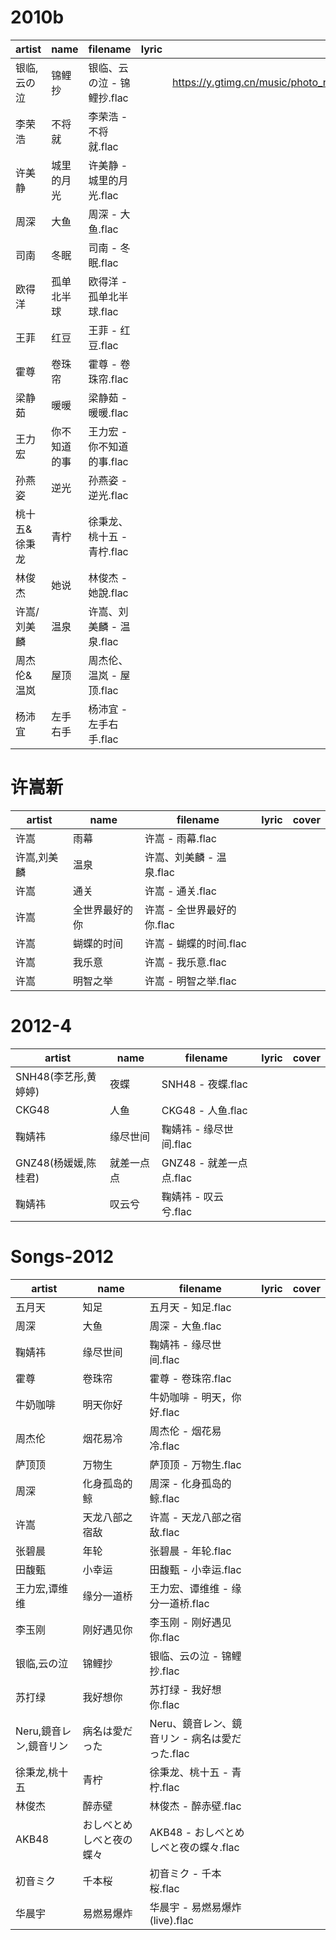# 2010b

|artist|name|filename|lyric|cover|
|-----|-----|-----|-----|-----|
|银临,云の泣|锦鲤抄|银临、云の泣 - 锦鲤抄.flac||https://y.gtimg.cn/music/photo_new/T002R300x300M000001ojbuJ1JoQA1_1.jpg|
|李荣浩|不将就|李荣浩 - 不将就.flac|||
|许美静|城里的月光|许美静 - 城里的月光.flac|||
|周深|大鱼|周深 - 大鱼.flac|||
|司南|冬眠|司南 - 冬眠.flac|||
|欧得洋|孤单北半球|欧得洋 - 孤单北半球.flac|||
|王菲|红豆|王菲 - 红豆.flac|||
|霍尊|卷珠帘|霍尊 - 卷珠帘.flac|||
|梁静茹|暖暖|梁静茹 - 暖暖.flac|||
|王力宏|你不知道的事|王力宏 - 你不知道的事.flac|||
|孙燕姿|逆光|孙燕姿 - 逆光.flac|||
|桃十五&徐秉龙|青柠|徐秉龙、桃十五 - 青柠.flac|||
|林俊杰|她说|林俊杰 - 她說.flac|||
|许嵩/刘美麟|温泉|许嵩、刘美麟 - 温泉.flac|||
|周杰伦&温岚|屋顶|周杰伦、温岚 - 屋顶.flac|||
|杨沛宜|左手右手|杨沛宜 - 左手右手.flac|||

# 许嵩新

|artist|name|filename|lyric|cover|
|-----|-----|-----|-----|-----|
|许嵩|雨幕|许嵩 - 雨幕.flac|||
|许嵩,刘美麟|温泉|许嵩、刘美麟 - 温泉.flac|||
|许嵩|通关|许嵩 - 通关.flac|||
|许嵩|全世界最好的你|许嵩 - 全世界最好的你.flac|||
|许嵩|蝴蝶的时间|许嵩 - 蝴蝶的时间.flac|||
|许嵩|我乐意|许嵩 - 我乐意.flac|||
|许嵩|明智之举|许嵩 - 明智之举.flac|||

# 2012-4

|artist|name|filename|lyric|cover|
|-----|-----|-----|-----|-----|
|SNH48(李艺彤,黄婷婷)|夜蝶|SNH48 - 夜蝶.flac|||
|CKG48|人鱼|CKG48 - 人鱼.flac|||
|鞠婧祎|缘尽世间|鞠婧祎 - 缘尽世间.flac|||
|GNZ48(杨媛媛,陈桂君)|就差一点点|GNZ48 - 就差一点点.flac|||
|鞠婧祎|叹云兮|鞠婧祎 - 叹云兮.flac|||

# Songs-2012

|artist|name|filename|lyric|cover|
|-----|-----|-----|-----|-----|
|五月天|知足|五月天 - 知足.flac|||
|周深|大鱼|周深 - 大鱼.flac|||
|鞠婧祎|缘尽世间|鞠婧祎 - 缘尽世间.flac|||
|霍尊|卷珠帘|霍尊 - 卷珠帘.flac|||
|牛奶咖啡|明天你好|牛奶咖啡 - 明天，你好.flac|||
|周杰伦|烟花易冷|周杰伦 - 烟花易冷.flac|||
|萨顶顶|万物生|萨顶顶 - 万物生.flac|||
|周深|化身孤岛的鲸|周深 - 化身孤岛的鲸.flac|||
|许嵩|天龙八部之宿敌|许嵩 - 天龙八部之宿敌.flac|||
|张碧晨|年轮|张碧晨 - 年轮.flac|||
|田馥甄|小幸运|田馥甄 - 小幸运.flac|||
|王力宏,谭维维|缘分一道桥|王力宏、谭维维 - 缘分一道桥.flac|||
|李玉刚|刚好遇见你|李玉刚 - 刚好遇见你.flac|||
|银临,云の泣|锦鲤抄|银临、云の泣 - 锦鲤抄.flac|||
|苏打绿|我好想你|苏打绿 - 我好想你.flac|||
|Neru,鏡音レン,鏡音リン|病名は愛だった|Neru、鏡音レン、鏡音リン - 病名は愛だった.flac|||
|徐秉龙,桃十五|青柠|徐秉龙、桃十五 - 青柠.flac|||
|林俊杰|醉赤壁|林俊杰 - 醉赤壁.flac|||
|AKB48|おしべとめしべと夜の蝶々|AKB48 - おしべとめしべと夜の蝶々.flac|||
|初音ミク|千本桜|初音ミク - 千本桜.flac|||
|华晨宇|易燃易爆炸|华晨宇 - 易燃易爆炸 (live).flac|||
